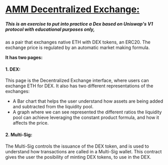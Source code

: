# [AMM Decentralized Exchange:](https://dexes-front-gz8v98toz-0x4152.vercel.app/)

##### This is an exercise to put into practice a Dex based on Uniswap's V1 protocol with educational purposes only,

as a pair that exchanges native ETH with DEX tokens, an ERC20. The exchange price is regulated by an automatic market making formula.

**It has two pages:**

#### 1. DEX:

This page is the Decentralized Exchange interface, where users can exchange ETH for DEX. It also has two different representations of the exchanges:

-   A Bar chart that helps the user understand how assets are being added and subtracted from the liquidity pool.
-   A graph where we can see represented the different ratios the liquidity pool can achieve leveraging the constant product formula, and how it affects the price.

#### 2. Multi-Sig:

The Multi-Sig controls the issuance of the DEX token, and is used to understand how transactions are called in a Multi-Sig wallet. This contract gives the user the posibility of minting DEX tokens, to use in the DEX.

